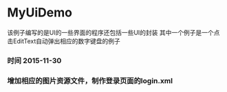 ﻿# MyUiDemo
该例子编写的是UI的一些界面的程序还包括一些UI的封装
其中一个例子是一个点击EditText自动弹出相应的数字键盘的例子

### 时间 2015-11-30
### 增加相应的图片资源文件，制作登录页面的login.xml

